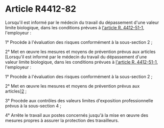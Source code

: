 # Article R4412-82

Lorsqu'il est informé par le médecin du travail du dépassement d'une valeur limite biologique, dans les conditions prévues à [l'article R. 4412-51-1][1], l'employeur : 
  
  
1° Procède à l'évaluation des risques conformément à la sous-section 2 ; 
  
  
2° Met en œuvre les mesures et moyens de prévention prévus aux articles [Lorsqu'il est informé par le médecin du travail du dépassement d'une valeur limite biologique, dans les conditions prévues à [l'article R. 4412-51-1][1], l'employeur : 
  
  
1° Procède à l'évaluation des risques conformément à la sous-section 2 ; 
  
  
2° Met en œuvre les mesures et moyens de prévention prévus aux articles][2] ; 
  
  
3° Procède aux contrôles des valeurs limites d'exposition professionnelle prévus à la sous-section 4 ; 
  
  
4° Arrête le travail aux postes concernés jusqu'à la mise en œuvre des mesures propres à assurer la protection des travailleurs.

 [1]: /affichCodeArticle.do?cidTexte=LEGITEXT000006072050&idArticle=LEGIARTI000021488594&dateTexte=&categorieLien=cid
 [2]: /affichCodeArticle.do?cidTexte=LEGITEXT000006072050&idArticle=LEGIARTI000018490502&dateTexte=&categorieLien=cid